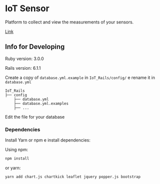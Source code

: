 # IoT Sensor

Platform to collect and view the measurements of your sensors.

[Link](https://rails-sensor-platform.herokuapp.com)

## Info for Developing

Ruby version: 3.0.0

Rails version: 6.1.1

Create a copy of `database.yml.example` in 
`IoT_Rails/config/` e rename it in `database.yml`


    IoT_Rails
    ├── config                 
        ├── database.yml  
        ├── database.yml.examples   
        ├── ...       

Edit the file for your database          
        

### Dependencies

Install Yarn or npm e install dependencies:

Using npm:

```bash
npm install
```

or yarn:

```bash
yarn add chart.js chartkick leaflet jquery popper.js bootstrap
```



